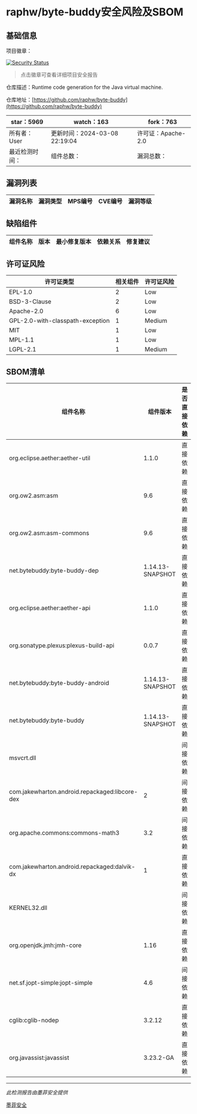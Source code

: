 # raphw/byte-buddy安全风险及SBOM

## 基础信息

项目徽章：

[![Security Status](https://www.murphysec.com/platform3/v31/badge/1771601397459234816.svg)](https://www.murphysec.com/console/report/1771601244660740096/1771601397459234816)

> 点击徽章可查看详细项目安全报告

仓库描述：Runtime code generation for the Java virtual machine.

仓库地址：[https://github.com/raphw/byte-buddy](https://github.com/raphw/byte-buddy)

| star：5969 | watch：163 | fork：763 |
| ----------- | -------------- | ------------ |
| 所有者：User | 更新时间：2024-03-08 22:19:04 | 许可证：Apache-2.0 |
| 最近检测时间： | 组件总数： | 漏洞总数： |




## 漏洞列表

| 漏洞名称 | 漏洞类型 | MPS编号 | CVE编号 | 漏洞等级 |
| ------- | ------ | ------- | ------ | ----- |





## 缺陷组件

| 组件名称 | 版本 | 最小修复版本 | 依赖关系 | 修复建议 |
| -------- | ---- | ------------ | -------- | -------- |





## 许可证风险

| 许可证类型 | 相关组件 | 许可证风险 |
| ---------- | -------- | ---------- |
|EPL-1.0|2|Low|
|BSD-3-Clause|2|Low|
|Apache-2.0|6|Low|
|GPL-2.0-with-classpath-exception|1|Medium|
|MIT|1|Low|
|MPL-1.1|1|Low|
|LGPL-2.1|1|Medium|




## SBOM清单

| 组件名称 | 组件版本 | 是否直接依赖 | 仓库 |
| -------- | -------- | ------------ | ---- |
|org.eclipse.aether:aether-util|1.1.0|直接依赖|maven|
|org.ow2.asm:asm|9.6|直接依赖|maven|
|org.ow2.asm:asm-commons|9.6|直接依赖|maven|
|net.bytebuddy:byte-buddy-dep|1.14.13-SNAPSHOT|直接依赖|maven|
|org.eclipse.aether:aether-api|1.1.0|直接依赖|maven|
|org.sonatype.plexus:plexus-build-api|0.0.7|直接依赖|maven|
|net.bytebuddy:byte-buddy-android|1.14.13-SNAPSHOT|直接依赖|maven|
|net.bytebuddy:byte-buddy|1.14.13-SNAPSHOT|直接依赖|maven|
|msvcrt.dll||间接依赖||
|com.jakewharton.android.repackaged:libcore-dex|2|间接依赖|maven|
|org.apache.commons:commons-math3|3.2|间接依赖|maven|
|com.jakewharton.android.repackaged:dalvik-dx|1|直接依赖|maven|
|KERNEL32.dll||间接依赖||
|org.openjdk.jmh:jmh-core|1.16|直接依赖|maven|
|net.sf.jopt-simple:jopt-simple|4.6|间接依赖|maven|
|cglib:cglib-nodep|3.2.12|直接依赖|maven|
|org.javassist:javassist|3.23.2-GA|直接依赖|maven|


------

*此检测报告由墨菲安全提供*

[墨菲安全](www.murphysec.com)